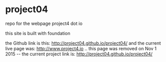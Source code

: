 # project04
repo for the webpage project4 dot io 

this site is built with foundation

the Github link is this: http://project04.github.io/project04/ and the current live page was: http://www.project4.io .. this page was removed on Nov 1 2015 -- the current project link is: http://project04.github.io/project04/
